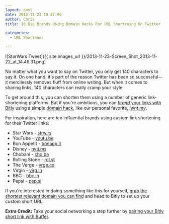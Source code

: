 ```yaml
---
layout: post
date: 2013-11-23 10:47:09
author: Chris
title: 10 Big Brands Using Domain Hacks For URL Shortening On Twitter

categories:
  - URL Shortener

---
```


![StarWars Tweet]({{ site.images_url }}/2013-11-23-Screen_Shot_2013-11-22_at_14.46.31.png)

<!-- excerpt -->

No matter what you want to say on Twitter, you only get 140 characters to say it. On one hand, it's part of the reason Twitter has been so successful--it mercilessly removes fluff from online writing. But when it comes to sharing links, 140 characters can really cramp your style. 

To get around this, you can shorten them using a number of generic link-shortening platforms. But if you're ambitious, you can [*brand* your links with Bitly](http://blog.iwantmyname.com/2013/10/the-tools-we-use-bitly-for-link-shortening.html) using a simple [domain hack](http://blog.iwantmyname.com/2013/10/what-is-a-domain-hack-and-how-can-i-make-one.html), like our personal favorite, [*iwnt.my*](http://iwnt.my).

For inspiration, here are ten influential brands using custom link shortening for their Twitter links:

<!-- /excerpt -->

+ Star Wars - [strw.rs](http://strw.rs)
+ YouTube - [youtu.be](http://youtu.be)
+ Bon Appetit - [bonapp.it](http://bonapp.it)
+ Disney - [nyti.ms](http://di.sn)
+ Chobani - [cho.ba](http://cho.ba)
+ Rolling Stone - [rol.st](http://rol.st)
+ The Verge - [vrge.co](http://vrge.co)
+ Virgin - [virg.in](http://virg.in)
+ BBC - [bbc.in](http://bbc.in)
+ Pepsi - [pep.si](http://pep.si)

If you're interested in doing something like this for yourself, [grab the shortest relevant domain you can find](https://iwantmyname.com/services/url-shortener/bit.ly-pro-custom-domain-short-url-forwarding-service) and head to Bitly to set up your custom short URL.

**Extra Credit:** Take your social networking a step further by [pairing your Bitly short link with Buffer](http://blog.iwantmyname.com/2013/11/three-steps-to-get-the-most-from-your-custom-short-url-using-bitly-and-buffer.html).
